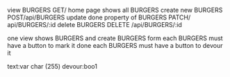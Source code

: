 <!-- routes_____ -->
view BURGERS GET/ home page shows all BURGERS
create new BURGERS POST/api/BURGERS
update done property of BURGERS PATCH/ api/BURGERS/:id
delete BURGERS DELETE /api/BURGERS/:id

<!-- view -->
one view shows BURGERS and create BURGERS form
each BURGERS must have a button to mark it done
each BURGERS  must have a button to devour it 




text:var char (255)
devour:boo1